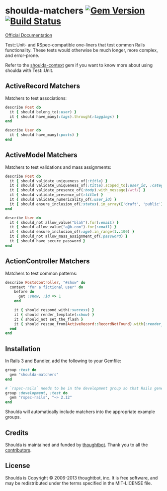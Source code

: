 # shoulda-matchers [![Gem Version](https://badge.fury.io/rb/shoulda-matchers.png)](http://badge.fury.io/rb/shoulda-matchers) [![Build Status](https://secure.travis-ci.org/thoughtbot/shoulda-matchers.png?branch=master)](http://travis-ci.org/thoughtbot/shoulda-matchers)

[Official Documentation](http://rubydoc.info/github/thoughtbot/shoulda-matchers/master/frames)

Test::Unit- and RSpec-compatible one-liners that test common Rails functionality.
These tests would otherwise be much longer, more complex, and error-prone.

Refer to the [shoulda-context](https://github.com/thoughtbot/shoulda-context) gem if you want to know more
about using shoulda with Test::Unit.

## ActiveRecord Matchers

Matchers to test associations:

```ruby
describe Post do
  it { should belong_to(:user) }
  it { should have_many(:tags).through(:taggings) }
end

describe User do
  it { should have_many(:posts) }
end
```

## ActiveModel Matchers

Matchers to test validations and mass assignments:

```ruby
describe Post do
  it { should validate_uniqueness_of(:title) }
  it { should validate_uniqueness_of(:title).scoped_to(:user_id, :category_id) }
  it { should validate_presence_of(:body).with_message(/wtf/) }
  it { should validate_presence_of(:title) }
  it { should validate_numericality_of(:user_id) }
  it { should ensure_inclusion_of(:status).in_array(['draft', 'public']) }
end

describe User do
  it { should_not allow_value("blah").for(:email) }
  it { should allow_value("a@b.com").for(:email) }
  it { should ensure_inclusion_of(:age).in_range(1..100) }
  it { should_not allow_mass_assignment_of(:password) }
  it { should have_secure_password }
end
```

## ActionController Matchers

Matchers to test common patterns:

```ruby
describe PostsController, "#show" do
  context "for a fictional user" do
    before do
      get :show, :id => 1
    end

    it { should respond_with(:success) }
    it { should render_template(:show) }
    it { should_not set_the_flash }
    it { should rescue_from(ActiveRecord::RecordNotFound).with(:render_404) }
  end
end
```

## Installation

In Rails 3 and Bundler, add the following to your Gemfile:

```ruby
group :test do
  gem "shoulda-matchers"
end

# `rspec-rails` needs to be in the development group so that Rails generators work.
group :development, :test do
  gem "rspec-rails", "~> 2.12"
end
```

Shoulda will automatically include matchers into the appropriate example groups.

## Credits

Shoulda is maintained and funded by [thoughtbot](http://thoughtbot.com/community).
Thank you to all the [contributors](https://github.com/thoughtbot/shoulda-matchers/contributors).

## License

Shoulda is Copyright © 2006-2013 thoughtbot, inc.
It is free software, and may be redistributed under the terms specified in the MIT-LICENSE file.
